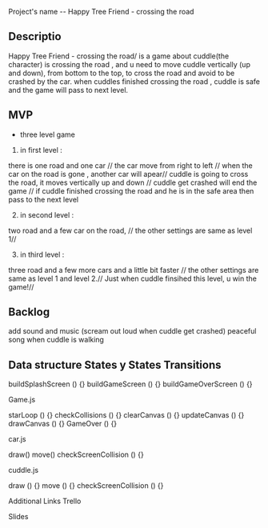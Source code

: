 Project's name -- 
Happy Tree Friend - crossing the road 


Descriptio
-------------------------------
Happy Tree Friend - crossing the road/  is a game about cuddle(the character) is crossing the road , and u need to move cuddle vertically (up and down), from bottom to the top, to cross the road and avoid to be crashed by the car. when cuddles finished crossing the road , cuddle is safe and the game will pass to next level.  


MVP
------------------------------

- three level game 
1. in first level :

there is one road and one car //
the car move from right to left //
when the car on the road is gone , another car will apear//
cuddle is going to cross the road, it moves vertically up and down //
cuddle get crashed will end the game //
if cuddle finished crossing the road and he is in the safe area then pass to the next level

2. in second level :

two road and a few car on the road, //
the other settings are same as level 1// 

3. in third level :

three road and a few more cars and a little bit faster //
the other settings are same as level 1 and level 2.//
Just when cuddle finsihed this level, u win the game!//



Backlog
----------------------------

add sound and music (scream out loud when cuddle get crashed) peaceful song when cuddle is walking

Data structure
States y States Transitions
------------------------------------

buildSplashScreen () {}
buildGameScreen () {}
buildGameOverScreen () {}


Game.js 


starLoop () {}
checkCollisions () {}
clearCanvas () {}
updateCanvas () {}
drawCanvas () {}
GameOver () {}

car.js


draw()
move()
checkScreenCollision () {}


cuddle.js

draw () {}
move () {}
checkScreenCollision () {}

Additional Links
Trello


Slides
